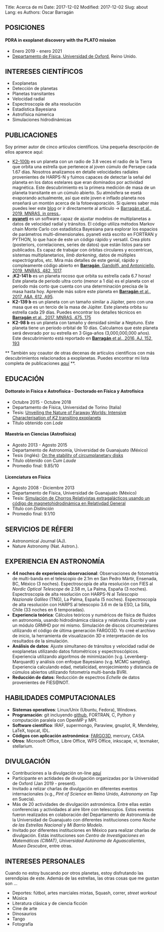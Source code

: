 Title: Acerca de mi
Date: 2017-12-02 
Modified: 2017-12-02
Slug: about
Lang: es
Authors: Oscar Barragán

## POSICIONES

#### PDRA in exoplanet discovery with the PLATO mission  

* Enero 2019 - enero 2021
* [Departamento de Física, Universidad de Oxford](https://www2.physics.ox.ac.uk/contacts/people/barragan), Reino Unido.


## INTERESES CIENTÍFICOS  

* Exoplanetas
* Detección de planetas
* Planetas transitantes
* Velocidad radial
* Espectroscopía de alta resolución
* Estadística Bayesiana
* Astrofísica númerica
* Simulaciones hidrodinámicas

## PUBLICACIONES

Soy primer autor de cinco artículos científicos. Una pequeña descripción de ellos aparece aquí:

* [K2-100b](https://oscaribv.github.io/2019/k2100.html#k2100) es un planeta con un radio de 3.8 veces el radio de la Tierra que orbita una estrella que pertenece al joven cúmulo de Persepe cada 1.67 días. 
  Nosotros analizamos en detalle velocidades radiales provenientes de HARPS-N y fuimos capaces de detectar la señal del planeta en los datos estelares que eran dominados por actividad magnética.
  Este descubrimiento es la primera medición de masa de un planeta transitante en un cúmulo abierto. Su atmósfera se esetá evaporando actualmente, así que este joven e inflado planeta nos enseñará 
  un montón acerca de la fotoevaporación. 
  Si quieres saber más puedes leer este [blog](https://oscaribv.github.io/2019/k2100.html#k2100) or ir directamente al artículo -> [Barragán et al., 2019, MNRAS, in press.](https://arxiv.org/abs/1909.05252).
* [**pyaneti**](https://github.com/oscaribv/pyaneti) es un software capaz de ajustar modelos de multiplanetas a datos de velocidad radial y tránsitos.
  El código utiliza métodos Markov chain Monte Carlo con estadística Bayesiana para explorar los espacios de parámetros multi-dimensionales.
  pyaneti está escrito en FORTRAN y PYTHON, lo que hace de este un código rápido y versatil.
  Crea plots (posteriors, correlaciones, series de datos) que están listos para ser publicados. Es capaz de trabajar con órbitas circulares y eccentricas,
  sistemas multiplanetarios, _limb darkening_, datos de múltiples espectrógrafos, etc.
  Mira más detalles de este genial, rápido y compleamente código abierto en 
  [**Barragán**, Gandolfi, and Antoniciello, 2019, MNRAS, 482, 1017](https://academic.oup.com/mnras/article-abstract/482/1/1017/5094600).
* ¡**K2-141 b**  es un planeta rocoso que orbita su estrella cada 6.7 horas! 
  Este planeta de periodo ultra corto (menor a 1 día) es el planeta con el periodo más corto que cuenta con una determinación precisa de la masa hasta hoy. 
  Aprende más sobre este planeta en [**Barragán** et al., 2017, A&A, 612, A95](https://www.aanda.org/10.1051/0004-6361/201732217).
* **K2-139 b** es un planeta con un tamaño similar a Júpiter, pero con una masa que es un tercio de la masa de Júpiter. Este planeta orbita su estrella cada 29 días. Puedes encontrar los detalles técnicos en [**Barragán** et al., 2017, MNRAS, 475, 175](https://academic.oup.com/mnras/article/475/2/1765/4739349)
* **K2-98 b** es un planeta con tamaño y densidad similar a Neptuno. 
  Este planeta tiene un periodo orbital de 10 días. Calculamos que este planeta será devorado por su estrella en 3 Giga-años (3,000,000,000 años).
  Este descubrimiento está reportado en [**Barragán** et al., 2016, AJ, 152, 193](http://iopscience.iop.org/article/10.3847/0004-6256/152/6/193/meta)

** También soy coautor de otras decenas de artículos científicos con más descubrimientos relacionados a exoplanetas. Puedes encontrar mi lista completa de publicaciones [aquí](https://goo.gl/YAi4NV) **.

## EDUCACIÓN

#### Dottorato in Fisica e Astrofisica - Doctorado en Física y Astrofísica

* Octubre 2015 - Octubre 2018
* Departamento de Física, Universidad de Torino (Italia)
* Tesis: [Unveiling the Nature of Faraway Worlds: Intensive Characterisation of _K2_ transiting exoplanets](https://zenodo.org/record/2592750)
* Título obtenido con *Lode*

#### Maestría en Ciencias (Astrofísica) 

* Agosto 2013 - Agosto 2015 
* Departamento de Astronomía, Universidad de Guanajuato  (México)
* Tesis (inglés): [On the stability of circumplanetary disks](https://www.researchgate.net/publication/281461299_On_the_stability_of_circumplanetary_disks)
* Título obtenido con *Cum Laude*
* Promedio final: 9.85/10 


#### Licenciatura en Física 

* Agosto 2008 - Diciembre 2013
* Departamento de Física, Universidad de Guanajuato (México)
* Tesis: [Simulación de Chorros Relativistas extragalácticos usando un código de magnetohidrodinámica en Relativdad General](https://www.researchgate.net/publication/265510224_Simulacion_de_Chorros_Relativistas_Extragalacticos_usando_codigo_de_Magnetohidrodinamica_en_Relatividad_General)
* Título con *Distinción*
* Promedio final: 9.1/10

## SERVICIOS DE RÉFERI

* Astronomical Journal (AJ).
* Nature Astronomy (Nat. Astron.).

## EXPERIENCIA EN ASTRONOMÍA

* **44 noches de experiencia observacional**: 
  Observaciones de fotometría de multi-banda en el telescopio de 2.1m en San Pedro Mártir, Ensenada, BC, México (3 noches).
  Espectroscopía de alta resolución con FIES al _Nordic Optical Telescope_ de 2.58 m, 
  La Palma, España (3 noches). 
  Espectroscopía de alta resolución con HARPS-N al _Telescopio Nazionale Galileo_ (TNG),
  La Palma, España (5 noches).
  Espectroscopía de alta resolución con HARPS al telescopio 3.6 m de la ESO,
  La Silla, Chile (33 noches en 6 temporadas).
* **Experiencia teórica**: Cálculos teóricos y numéricos de física de fluidos en astronomía,
  usando hidrodinámica clásica y relativista. Escribí y use un módulo GRMHD por mi mismo.
  Simulación de discos circumestelares utilizando el código de última generación FARGO3D. 
  Yo creé el archivo de inicio, la herramienta de visualización 3D e interpretación de los resultados de la simulación. 
* **Análisis de datos**: Ajuste simultaneo de tránsitos y velocidad radial de exoplanetas utilizando datos fotométricos y espectroscópicos. Experiencia utilizando algorítmos de minimización (v.g. Levenberg-Marquardt) y análisis con enfoque Bayesiano (v.g. MCMC sampling). 
  Experiencia calculando edad, metalicidad, enrojecimiento y distancia de cúmulos abiertos utilizando fotometría multi-banda BVRI. 
* **Reducción de datos**: Reducción de espectros _Echelle_ de datos provenientes de FIES@NOT.

## HABILIDADES COMPUTACIONALES

* **Sistemas operativos**: Linux/Unix (Ubuntu, Fedora), Windows.
* **Programación**: git incluyendo [github](https://github.com/), FORTRAN, C,
  Python y computación paralela con OpenMP y MPI.
* **Software científico**: IRAF, supermongo, Paraview, gnuplot, R, Mendeley, LaTeX, topcat, IDL.
* **Códigos con aplicación astronómica**: [FARGO3D](http://fargo.in2p3.fr/), mercury, CASA.
* **Otros**: Microsoft Office, Libre Office, WPS Office, inkscape, vi, texmaker, stellarium.

## DIVULGACIÓN

* Contribuciones a la divulgación on-line [aquí](https://oscaribv.github.io/pages/outreach-es.html)
* Participante en actidades de divulgación organizadas por la Universidad de Oxford (Jan 2019 - present).
* Invitado a relizar charlas de divulgación en diferentes eventos internacionales (v.g., _Pint of Science_ en Reino Unido, _Astronomy on Tap_ en Suecia).
* Más de 20 actividades de divulgación astronómica. Entre ellas están conferencias y actividades al aire libre con telescopios. Estos eventos fueron realizados en colaboración del Departamento de Astronomía de la Universidad de Guanajuato con diferentes instituciones como 
  _Noche de las Estrellas Nacional_ y _Mi Barrio Modelo_.
* Invitado por diferentes instituciones en México para realizar charlas de divulgación. Estás instituciones son _Centro de Investigaciones en Matemáticas (CIMAT)_, _Universidad Autónoma de Aguascalientes_, _Museo Descubre_, entre otras.

## INTERESES PERSONALES

Cuando no estoy buscando por otros planetas, estoy disfrutando las serendipias de este.
Además de las estrellas, las otras cosas que me gustan son ...

* Deportes: fútbol, artes marciales mixtas, Squash, correr, _street workout_
* Música
* Literatura clásica y de ciencia ficción
* Cine de arte
* Dinosaurios
* Tango
* Fotografía
